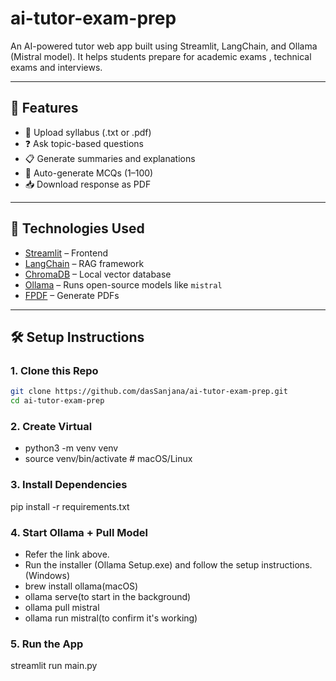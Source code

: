 # ai-tutor-exam-prep

An AI-powered tutor web app built using Streamlit, LangChain, and Ollama (Mistral model). It helps students prepare for academic exams , technical exams and interviews.

---

## 🚀 Features

- 📄 Upload syllabus (.txt or .pdf)
- ❓ Ask topic-based questions
- 📋 Generate summaries and explanations
- 🧠 Auto-generate MCQs (1–100)
- 📥 Download response as PDF

---

## 🧠 Technologies Used

- [Streamlit](https://streamlit.io/) – Frontend
- [LangChain](https://www.langchain.com/) – RAG framework
- [ChromaDB](https://www.trychroma.com/) – Local vector database
- [Ollama](https://ollama.com) – Runs open-source models like `mistral`
- [FPDF](https://pyfpdf.github.io/fpdf2/) – Generate PDFs

---

## 🛠️ Setup Instructions

###  1. Clone this Repo

```bash
git clone https://github.com/dasSanjana/ai-tutor-exam-prep.git
cd ai-tutor-exam-prep

```
###  2. Create Virtual 
- python3 -m venv venv
- source venv/bin/activate  # macOS/Linux

### 3. Install Dependencies
pip install -r requirements.txt

### 4. Start Ollama + Pull Model
- Refer the link above.
- Run the installer (Ollama Setup.exe) and follow the setup instructions.(Windows)
- brew install ollama(macOS)
- ollama serve(to start in the background)
- ollama pull mistral
- ollama run mistral(to confirm it's working)


### 5. Run the App
streamlit run main.py

